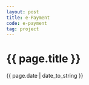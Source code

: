 ```yaml
---
layout: post
title: e-Payment
code: e-payment
tag: project
---
```


{{ page.title }}
================
{{ page.date | date_to_string }}

